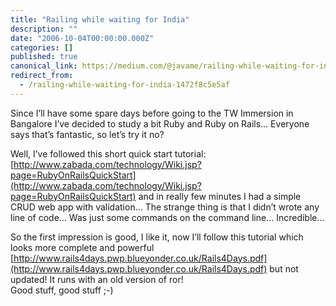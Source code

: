 ```yaml
---
title: "Railing while waiting for India"
description: ""
date: "2006-10-04T00:00:00.000Z"
categories: []
published: true
canonical_link: https://medium.com/@javame/railing-while-waiting-for-india-1472f8c5e5af
redirect_from:
  - /railing-while-waiting-for-india-1472f8c5e5af
---
```


Since I’ll have some spare days before going to the TW Immersion in Bangalore I’ve decided to study a bit Ruby and Ruby on Rails… Everyone says that’s fantastic, so let’s try it no?

Well, I’ve followed this short quick start tutorial: [http://www.zabada.com/technology/Wiki.jsp?page=RubyOnRailsQuickStart](http://www.zabada.com/technology/Wiki.jsp?page=RubyOnRailsQuickStart) and in really few minutes I had a simple CRUD web app with validation… The strange thing is that I didn’t wrote any line of code… Was just some commands on the command line… Incredible…

So the first impression is good, I like it, now I’ll follow this tutorial which looks more complete and powerful [http://www.rails4days.pwp.blueyonder.co.uk/Rails4Days.pdf](http://www.rails4days.pwp.blueyonder.co.uk/Rails4Days.pdf) but not updated! It runs with an old version of ror!  
Good stuff, good stuff ;-)
